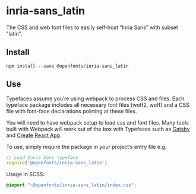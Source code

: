 
# inria-sans_latin

The CSS and web font files to easily self-host “Inria Sans” with subset "latin".

## Install

`npm install --save @openfonts/inria-sans_latin`

## Use

Typefaces assume you’re using webpack to process CSS and files. Each typeface
package includes all necessary font files (woff2, woff) and a CSS file with
font-face declarations pointing at these files.

You will need to have webpack setup to load css and font files. Many tools built
with Webpack will work out of the box with Typefaces such as [Gatsby](https://github.com/gatsbyjs/gatsby)
and [Create React App](https://github.com/facebookincubator/create-react-app).

To use, simply require the package in your project’s entry file e.g.

```javascript
// Load Inria Sans typeface
require('@openfonts/inria-sans_latin')
```

Usage in SCSS:
```scss
@import "~@openfonts/inria-sans_latin/index.css";
```
